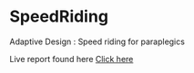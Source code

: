 # SpeedRiding
Adaptive Design : Speed riding for paraplegics


Live report found here [Click here](https://onedrive.live.com/edit.aspx?resid=25F8BCCE20F7D08D!25536&ithint=file%2cdocx&ct=1697536188396&wdOrigin=OFFICECOM-WEB.MAIN.EDGEWORTH&wdPreviousSessionSrc=HarmonyWeb&wdPreviousSession=d9197bb4-bf75-418f-bcd6-c2d9d4bfefbb&wdo=2)
